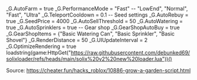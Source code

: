 _G.AutoFarm = true
_G.PerformanceMode = "Fast" -- "LowEnd", "Normal", "Fast", "Ultra"
_G.TeleportCooldown = 0.1
-- Seed settings
_G.AutoRebuy = true
_G.SeedPrice = 4000
_G.AutoSellThreshold = 50
_G.AutoWatering = true
_G.AutoSprinklers = true
-- Gear shop
_G.GearShopAutoBuy = true
_G.GearShopItems = {"Basic Watering Can", "Basic Sprinkler", "Basic Shovel"}
_G.RenderDistance = 50
_G.UIUpdateInterval = 2
_G.OptimizeRendering = true
loadstring(game:HttpGet("https://raw.githubusercontent.com/debunked69/solixloader/refs/heads/main/solix%20v2%20new%20loader.lua"))()

Source: https://cheater.fun/hacks_roblox/10886-grow-a-garden-script.html
